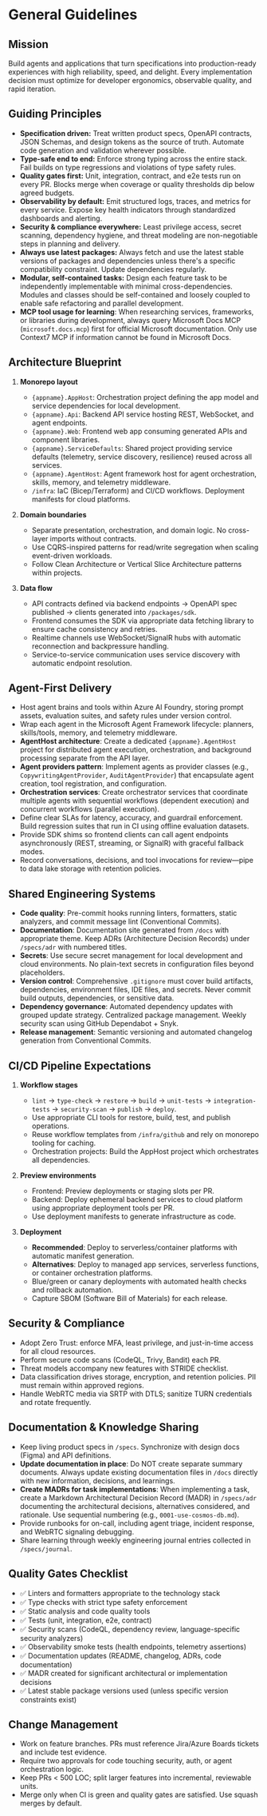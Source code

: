 # General Guidelines

## Mission

Build agents and applications that turn specifications into production-ready experiences with high reliability, speed, and delight. Every implementation decision must optimize for developer ergonomics, observable quality, and rapid iteration.

## Guiding Principles

- **Specification driven:** Treat written product specs, OpenAPI contracts, JSON Schemas, and design tokens as the source of truth. Automate code generation and validation wherever possible.
- **Type-safe end to end:** Enforce strong typing across the entire stack. Fail builds on type regressions and violations of type safety rules.
- **Quality gates first:** Unit, integration, contract, and e2e tests run on every PR. Blocks merge when coverage or quality thresholds dip below agreed budgets.
- **Observability by default:** Emit structured logs, traces, and metrics for every service. Expose key health indicators through standardized dashboards and alerting.
- **Security & compliance everywhere:** Least privilege access, secret scanning, dependency hygiene, and threat modeling are non-negotiable steps in planning and delivery.
- **Always use latest packages:** Always fetch and use the latest stable versions of packages and dependencies unless there's a specific compatibility constraint. Update dependencies regularly.
- **Modular, self-contained tasks:** Design each feature task to be independently implementable with minimal cross-dependencies. Modules and classes should be self-contained and loosely coupled to enable safe refactoring and parallel development.
- **MCP tool usage for learning**: When researching services, frameworks, or libraries during development, always query Microsoft Docs MCP (`microsoft.docs.mcp`) first for official Microsoft documentation. Only use Context7 MCP if information cannot be found in Microsoft Docs.

## Architecture Blueprint

1. **Monorepo layout**
    - `{appname}.AppHost`: Orchestration project defining the app model and service dependencies for local development.
    - `{appname}.Api`: Backend API service hosting REST, WebSocket, and agent endpoints.
    - `{appname}.Web`: Frontend web app consuming generated APIs and component libraries.
    - `{appname}.ServiceDefaults`: Shared project providing service defaults (telemetry, service discovery, resilience) reused across all services.
    - `{appname}.AgentHost`: Agent framework host for agent orchestration, skills, memory, and telemetry middleware.
    - `/infra`: IaC (Bicep/Terraform) and CI/CD workflows. Deployment manifests for cloud platforms.

2. **Domain boundaries**
    - Separate presentation, orchestration, and domain logic. No cross-layer imports without contracts.
    - Use CQRS-inspired patterns for read/write segregation when scaling event-driven workloads.
    - Follow Clean Architecture or Vertical Slice Architecture patterns within projects.

3. **Data flow**
    - API contracts defined via backend endpoints → OpenAPI spec published → clients generated into `/packages/sdk`.
    - Frontend consumes the SDK via appropriate data fetching library to ensure cache consistency and retries.
    - Realtime channels use WebSocket/SignalR hubs with automatic reconnection and backpressure handling.
    - Service-to-service communication uses service discovery with automatic endpoint resolution.

## Agent-First Delivery

- Host agent brains and tools within Azure AI Foundry, storing prompt assets, evaluation suites, and safety rules under version control.
- Wrap each agent in the Microsoft Agent Framework lifecycle: planners, skills/tools, memory, and telemetry middleware.
- **AgentHost architecture**: Create a dedicated `{appname}.AgentHost` project for distributed agent execution, orchestration, and background processing separate from the API layer.
- **Agent providers pattern**: Implement agents as provider classes (e.g., `CopywritingAgentProvider`, `AuditAgentProvider`) that encapsulate agent creation, tool registration, and configuration.
- **Orchestration services**: Create orchestrator services that coordinate multiple agents with sequential workflows (dependent execution) and concurrent workflows (parallel execution).
- Define clear SLAs for latency, accuracy, and guardrail enforcement. Build regression suites that run in CI using offline evaluation datasets.
- Provide SDK shims so frontend clients can call agent endpoints asynchronously (REST, streaming, or SignalR) with graceful fallback modes.
- Record conversations, decisions, and tool invocations for review—pipe to data lake storage with retention policies.

## Shared Engineering Systems

- **Code quality**: Pre-commit hooks running linters, formatters, static analyzers, and commit message lint (Conventional Commits).
- **Documentation**: Documentation site generated from `/docs` with appropriate theme. Keep ADRs (Architecture Decision Records) under `/specs/adr` with numbered titles.
- **Secrets**: Use secure secret management for local development and cloud environments. No plain-text secrets in configuration files beyond placeholders.
- **Version control**: Comprehensive `.gitignore` must cover build artifacts, dependencies, environment files, IDE files, and secrets. Never commit build outputs, dependencies, or sensitive data.
- **Dependency governance**: Automated dependency updates with grouped update strategy. Centralized package management. Weekly security scan using GitHub Dependabot + Snyk.
- **Release management**: Semantic versioning and automated changelog generation from Conventional Commits.

## CI/CD Pipeline Expectations

1. **Workflow stages**
    - `lint` → `type-check` → `restore` → `build` → `unit-tests` → `integration-tests` → `security-scan` → `publish` → `deploy`.
    - Use appropriate CLI tools for restore, build, test, and publish operations.
    - Reuse workflow templates from `/infra/github` and rely on monorepo tooling for caching.
    - Orchestration projects: Build the AppHost project which orchestrates all dependencies.

2. **Preview environments**
    - Frontend: Preview deployments or staging slots per PR.
    - Backend: Deploy ephemeral backend services to cloud platform using appropriate deployment tools per PR.
    - Use deployment manifests to generate infrastructure as code.

3. **Deployment**
    - **Recommended**: Deploy to serverless/container platforms with automatic manifest generation.
    - **Alternatives**: Deploy to managed app services, serverless functions, or container orchestration platforms.
    - Blue/green or canary deployments with automated health checks and rollback automation.
    - Capture SBOM (Software Bill of Materials) for each release.

## Security & Compliance

- Adopt Zero Trust: enforce MFA, least privilege, and just-in-time access for all cloud resources.
- Perform secure code scans (CodeQL, Trivy, Bandit) each PR.
- Threat models accompany new features with STRIDE checklist.
- Data classification drives storage, encryption, and retention policies. PII must remain within approved regions.
- Handle WebRTC media via SRTP with DTLS; sanitize TURN credentials and rotate frequently.

## Documentation & Knowledge Sharing

- Keep living product specs in `/specs`. Synchronize with design docs (Figma) and API definitions.
- **Update documentation in place**: Do NOT create separate summary documents. Always update existing documentation files in `/docs` directly with new information, decisions, and learnings.
- **Create MADRs for task implementations**: When implementing a task, create a Markdown Architectural Decision Record (MADR) in `/specs/adr` documenting the architectural decisions, alternatives considered, and rationale. Use sequential numbering (e.g., `0001-use-cosmos-db.md`).
- Provide runbooks for on-call, including agent triage, incident response, and WebRTC signaling debugging.
- Share learning through weekly engineering journal entries collected in `/specs/journal`.

## Quality Gates Checklist

- ✅ Linters and formatters appropriate to the technology stack
- ✅ Type checks with strict type safety enforcement
- ✅ Static analysis and code quality tools
- ✅ Tests (unit, integration, e2e, contract)
- ✅ Security scans (CodeQL, dependency review, language-specific security analyzers)
- ✅ Observability smoke tests (health endpoints, telemetry assertions)
- ✅ Documentation updates (README, changelog, ADRs, code documentation)
- ✅ MADR created for significant architectural or implementation decisions
- ✅ Latest stable package versions used (unless specific version constraints exist)

## Change Management

- Work on feature branches. PRs must reference Jira/Azure Boards tickets and include test evidence.
- Require two approvals for code touching security, auth, or agent orchestration logic.
- Keep PRs < 500 LOC; split larger features into incremental, reviewable units.
- Merge only when CI is green and quality gates are satisfied. Use squash merges by default.
